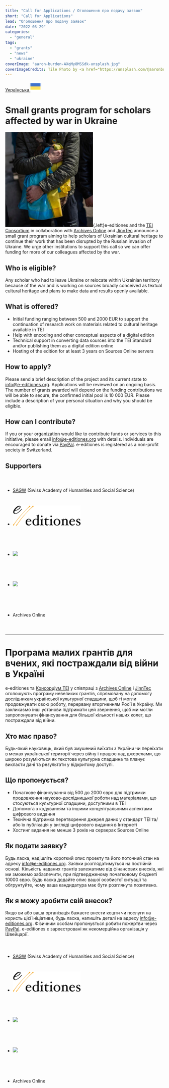 ```yaml
---
title: "Call for Applications / Оголошення про подачу заявок"
short: "Call for Applications"
lead: "Оголошення про подачу заявок"
date: "2022-03-29"
categories: 
  - "general"
tags: 
  - "grants"
  - "news"
  - "ukraine"
coverImage: "aaron-burden-AXqMy8MSSdk-unsplash.jpg"
coverImageCredits: Tile Photo by <a href="https://unsplash.com/@aaronburden?utm_source=unsplash&utm_medium=referral&utm_content=creditCopyText" target="unsplash">Aaron Burden</a> on <a href="https://unsplash.com/s/photos/business-proposal?utm_source=unsplash&utm_medium=referral&utm_content=creditCopyText" target="unsplash">Unsplash</a>
---
```


[Українська ![](/img/ukraine-1.png)](#ukr) 

# Small grants program for scholars affected by war in Ukraine

![](/img/ukraine-3-279x300.png){.left}e-editiones and the [TEI Consortium](https://tei-c.org/) in collaboration with [Archives Online](https://archives-online.org/) and [JinnTec](https://jinntec.de/) announce a small grant program aiming to help scholars of Ukrainian cultural heritage to continue their work that has been disrupted by the Russian invasion of Ukraine. We urge other institutions to support this call so we can offer funding for more of our colleagues affected by the war.

## Who is eligible?

Any scholar who had to leave Ukraine or relocate within Ukrainian territory because of the war and is working on sources broadly conceived as textual cultural heritage and plans to make data and results openly available.

## What is offered?

- Initial funding ranging between 500 and 2000 EUR to support the continuation of research work on materials related to cultural heritage available in TEI
- Help with encoding and other conceptual aspects of a digital edition
- Technical support in converting data sources into the TEI Standard and/or publishing them as a digital edition online
- Hosting of the edition for at least 3 years on Sources Online servers

## How to apply?

Please send a brief description of the project and its current state to [info@e-editiones.org](mailto:info@e-editiones.org). Applications will be reviewed on an ongoing basis. The number of grants awarded will depend on the funding contributions we will be able to secure, the confirmed initial pool is 10 000 EUR. Please include a description of your personal situation and why you should be eligible.

## How can I contribute?

If you or your organization would like to contribute funds or services to this initiative, please email [info@e-editiones.org](mailto:info@e-editiones.org) with details. Individuals are encouraged to donate via [PayPal](https://www.paypal.com/donate/?hosted_button_id=ST7PNHJK3FMX8). e-editiones is registered as a non-profit society in Switzerland.

## Supporters

<ul style="line-height: 96px;">
  <li><a href="https://www.sagw.ch/sagw/">SAGW</a> (Swiss Academy of Humanities and Social Science)</li>
  <li><a href="https://e-editiones.org"><img src="/img/e-editiones-logo-color.svg" height="64"></a></li>
  <li><a href="https://tei-c.org"><img src="https://tei-c.org/Vault/Logos/TEIlogo.svg" height="64"></a></li>
  <li><a href="https://jinntec.de"><img src="https://jinntec.de/images/jinntec-logo.svg"></a></li>
  <li>Archives Online</li>
</ul>

* * *

# Програма малих грантів для вчених, які постраждали від війни в Україні

e-editiones та [Консорціум TEI](https://tei-c.org/ "TEI Consortium") у співпраці з [Archives Online](https://archives-online.org/ "Archives Online") і [JinnTec](https://jinntec.de/ "JinnTec") оголошують програму невеликих грантів, спрямовану на допомогу дослідникам української культурної спадщини, щоб ті могли продовжувати свою роботу, перервану вторгненням Росії в Україну. Ми закликаємо інші установи підтримати цей звернення, щоб ми могли запропонувати фінансування для більшої кількості наших колег, що постраждали від війни.

## Хто має право?

Будь-який науковець, який був змушений виїхати з України чи переїхати в межах української території через війну і працює над джерелами, що широко розуміються як текстова культурна спадщина та планує викласти дані та результати у відкритому доступі.

## Що пропонується?

- Початкове фінансування від 500 до 2000 євро для підтримки продовження науково-дослідницької роботи над матеріалами, що стосуються культурної спадщини, доступними в TEI
- Допомога з кодуванням та іншими концептуальними аспектами цифрового видання
- Технічна підтримка перетворення джерел даних у стандарт TEI та/або їх публікація у вигляді цифрового видання в Інтернеті
- Хостинг видання не менше 3 років на серверах Sources Online

## Як подати заявку?

Будь ласка, надішліть короткий опис проекту та його поточний стан на адресу info@e-editiones.org. Заявки розглядатимуться на постійній основі. Кількість наданих грантів залежатиме від фінансових внесків, які ми зможемо забазпечити, при підтвердженому початковому бюджеті 10000 євро. Будь ласка додайте опис вашої особистої ситуації та обгрунтуйте, чому ваша кандидатура має бути розглянута позитивно.

## Як я можу зробити свій внесок?

Якщо ви або ваша організація бажаєте внести кошти чи послуги на користь цієї ініціативи, будь ласка, напишіть деталі на адресу info@e-editiones.org. Фізичним особам пропонується робити пожертви через [PayPal](https://www.paypal.com/donate/?hosted_button_id=ST7PNHJK3FMX8). e-editiones є зареєстровані як некомерційна організація у Швейцарії.

<ul style="line-height: 96px;">
  <li><a href="https://www.sagw.ch/sagw/">SAGW</a> (Swiss Academy of Humanities and Social Science)</li>
  <li><a href="https://e-editiones.org"><img src="/img/e-editiones-logo-color.svg" height="64"></a></li>
  <li><a href="https://tei-c.org"><img src="https://tei-c.org/Vault/Logos/TEIlogo.svg" height="64"></a></li>
  <li><a href="https://jinntec.de"><img src="https://jinntec.de/images/jinntec-logo.svg"></a></li>
  <li>Archives Online</li>
</ul>